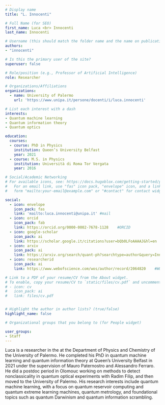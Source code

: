 ```yaml
---
# Display name
title: "L. Innocenti"

# Full Name (for SEO)
first_name: Luca <br> Innocenti
last_name: Innocenti

# Username (this should match the folder name and the name on publications)
authors:
- "innocenti"

# Is this the primary user of the site?
superuser: false

# Role/position (e.g., Professor of Artificial Intelligence)
role: Researcher

# Organizations/Affiliations
organizations:
  - name: University of Palermo
    url: 'https://www.unipa.it/persone/docenti/i/luca.innocenti'

# List each interest with a dash
interests:
- Quantum machine learning
- Quantum information theory
- Quantum optics

education:
  courses:
  - course: PhD in Physics
    institution: Queen’s University Belfast
    year: 2021
  - course: M.S. in Physics
    institution: Università di Roma Tor Vergata
    year: 2016

# Social/Academic Networking
# For available icons, see: https://docs.hugoblox.com/getting-started/page-builder/#icons
#   For an email link, use "fas" icon pack, "envelope" icon, and a link in the
#   form "mailto:your-email@example.com" or "#contact" for contact widget.

social:
  - icon: envelope
    icon_pack: fas
    link: 'mailto:luca.innocenti@unipa.it' #mail
  - icon: orcid
    icon_pack: fab
    link: https://orcid.org/0000-0002-7678-1128    #ORCID
  - icon: google-scholar 
    icon_pack: ai
    link: https://scholar.google.it/citations?user=bQb0LFoAAAAJ&hl=en   #SCHOLAR
  - icon: arxiv
    icon_pack: ai
    link: https://arxiv.org/search/quant-ph?searchtype=author&query=Innocenti,+L
  - icon: researcherid
    icon_pack: ai
    link: https://www.webofscience.com/wos/author/record/2064820    #WOS

# Link to a PDF of your resume/CV from the About widget.
# To enable, copy your resume/CV to `static/files/cv.pdf` and uncomment the lines below.
# - icon: cv
#   icon_pack: ai
#   link: files/cv.pdf


# Highlight the author in author lists? (true/false)
highlight_name: false

# Organizational groups that you belong to (for People widget)

user_groups:
- Staff
---
```

Luca is a researcher in the at the Department of Physics and Chemistry of the University of Palermo. He completed his PhD in quantum machine learning and quantum information theory at Queen’s University Belfast in 2021 under the supervision of Mauro Paternostro and Alessandro Ferraro. He did a postdoc period in Olomouc working on methods to detect nonclassicality in quantum optical experiments with Radim Filip, and then moved to the University of Palermo. His research interests include quantum machine learning, with a focus on quantum reservoir computing and quantum extreme learning machines, quantum metrology, and foundational topics such as quantum Darwinism and quantum information scrambling.
